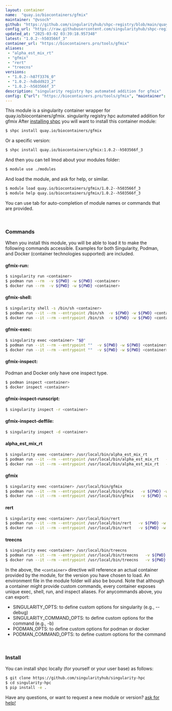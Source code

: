 ```yaml
---
layout: container
name:  "quay.io/biocontainers/gfmix"
maintainer: "@vsoch"
github: "https://github.com/singularityhub/shpc-registry/blob/main/quay.io/biocontainers/gfmix/container.yaml"
config_url: "https://raw.githubusercontent.com/singularityhub/shpc-registry/main/quay.io/biocontainers/gfmix/container.yaml"
updated_at: "2025-03-02 03:39:18.957348"
latest: "1.0.2--h503566f_3"
container_url: "https://biocontainers.pro/tools/gfmix"
aliases:
 - "alpha_est_mix_rt"
 - "gfmix"
 - "rert"
 - "treecns"
versions:
 - "1.0.2--h87f3376_0"
 - "1.0.2--hdbdd923_2"
 - "1.0.2--h503566f_3"
description: "singularity registry hpc automated addition for gfmix"
config: {"url": "https://biocontainers.pro/tools/gfmix", "maintainer": "@vsoch", "description": "singularity registry hpc automated addition for gfmix", "latest": {"1.0.2--h503566f_3": "sha256:6cdf0dd8f6f3a621d22292560e2fbe3d9dfded30bff98c84aa3c363994dbef27"}, "tags": {"1.0.2--h87f3376_0": "sha256:adb9d61278a1f2f5522f63335b1e8fba7b346a96ccae62e76aa5485015f5f7c3", "1.0.2--hdbdd923_2": "sha256:1cfb194290cc6b26a4337c93ef64e02385740ec5ae1f8cd9db93d9fcc1720454", "1.0.2--h503566f_3": "sha256:6cdf0dd8f6f3a621d22292560e2fbe3d9dfded30bff98c84aa3c363994dbef27"}, "docker": "quay.io/biocontainers/gfmix", "aliases": {"alpha_est_mix_rt": "/usr/local/bin/alpha_est_mix_rt", "gfmix": "/usr/local/bin/gfmix", "rert": "/usr/local/bin/rert", "treecns": "/usr/local/bin/treecns"}}
---
```


This module is a singularity container wrapper for quay.io/biocontainers/gfmix.
singularity registry hpc automated addition for gfmix
After [installing shpc](#install) you will want to install this container module:


```bash
$ shpc install quay.io/biocontainers/gfmix
```

Or a specific version:

```bash
$ shpc install quay.io/biocontainers/gfmix:1.0.2--h503566f_3
```

And then you can tell lmod about your modules folder:

```bash
$ module use ./modules
```

And load the module, and ask for help, or similar.

```bash
$ module load quay.io/biocontainers/gfmix/1.0.2--h503566f_3
$ module help quay.io/biocontainers/gfmix/1.0.2--h503566f_3
```

You can use tab for auto-completion of module names or commands that are provided.

<br>

### Commands

When you install this module, you will be able to load it to make the following commands accessible.
Examples for both Singularity, Podman, and Docker (container technologies supported) are included.

#### gfmix-run:

```bash
$ singularity run <container>
$ podman run --rm  -v ${PWD} -w ${PWD} <container>
$ docker run --rm  -v ${PWD} -w ${PWD} <container>
```

#### gfmix-shell:

```bash
$ singularity shell -s /bin/sh <container>
$ podman run --it --rm --entrypoint /bin/sh  -v ${PWD} -w ${PWD} <container>
$ docker run --it --rm --entrypoint /bin/sh  -v ${PWD} -w ${PWD} <container>
```

#### gfmix-exec:

```bash
$ singularity exec <container> "$@"
$ podman run --it --rm --entrypoint ""  -v ${PWD} -w ${PWD} <container> "$@"
$ docker run --it --rm --entrypoint ""  -v ${PWD} -w ${PWD} <container> "$@"
```

#### gfmix-inspect:

Podman and Docker only have one inspect type.

```bash
$ podman inspect <container>
$ docker inspect <container>
```

#### gfmix-inspect-runscript:

```bash
$ singularity inspect -r <container>
```

#### gfmix-inspect-deffile:

```bash
$ singularity inspect -d <container>
```


#### alpha_est_mix_rt

```bash
$ singularity exec <container> /usr/local/bin/alpha_est_mix_rt
$ podman run --it --rm --entrypoint /usr/local/bin/alpha_est_mix_rt   -v ${PWD} -w ${PWD} <container> -c " $@"
$ docker run --it --rm --entrypoint /usr/local/bin/alpha_est_mix_rt   -v ${PWD} -w ${PWD} <container> -c " $@"
```


#### gfmix

```bash
$ singularity exec <container> /usr/local/bin/gfmix
$ podman run --it --rm --entrypoint /usr/local/bin/gfmix   -v ${PWD} -w ${PWD} <container> -c " $@"
$ docker run --it --rm --entrypoint /usr/local/bin/gfmix   -v ${PWD} -w ${PWD} <container> -c " $@"
```


#### rert

```bash
$ singularity exec <container> /usr/local/bin/rert
$ podman run --it --rm --entrypoint /usr/local/bin/rert   -v ${PWD} -w ${PWD} <container> -c " $@"
$ docker run --it --rm --entrypoint /usr/local/bin/rert   -v ${PWD} -w ${PWD} <container> -c " $@"
```


#### treecns

```bash
$ singularity exec <container> /usr/local/bin/treecns
$ podman run --it --rm --entrypoint /usr/local/bin/treecns   -v ${PWD} -w ${PWD} <container> -c " $@"
$ docker run --it --rm --entrypoint /usr/local/bin/treecns   -v ${PWD} -w ${PWD} <container> -c " $@"
```



In the above, the `<container>` directive will reference an actual container provided
by the module, for the version you have chosen to load. An environment file in the
module folder will also be bound. Note that although a container
might provide custom commands, every container exposes unique exec, shell, run, and
inspect aliases. For anycommands above, you can export:

 - SINGULARITY_OPTS: to define custom options for singularity (e.g., --debug)
 - SINGULARITY_COMMAND_OPTS: to define custom options for the command (e.g., -b)
 - PODMAN_OPTS: to define custom options for podman or docker
 - PODMAN_COMMAND_OPTS: to define custom options for the command

<br>

### Install

You can install shpc locally (for yourself or your user base) as follows:

```bash
$ git clone https://github.com/singularityhub/singularity-hpc
$ cd singularity-hpc
$ pip install -e .
```

Have any questions, or want to request a new module or version? [ask for help!](https://github.com/singularityhub/singularity-hpc/issues)